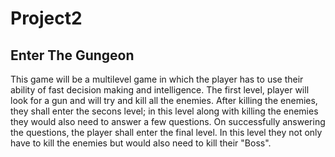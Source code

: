 # Project2

## Enter The Gungeon
This game will be a multilevel game in which the player has to use their ability of fast decision making and intelligence. The first level, player will look for a gun and will try 
and kill all the enemies. After killing the enemies, they shall enter the secons level; in this level along with killing the enemies they would also need to answer a few 
questions. On successfully answering the questions, the player shall enter the final level. In this level they not only have to kill the enemies but would also need to kill their 
"Boss".
